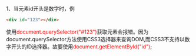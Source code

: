 1、当元素id开头是数字时，例

```html
<div id="123"></div>
```

使用<font color="red">document.querySelector("#123")</font>获取元素会报错。因为document.querySelector方法使用CSS3选择器来查询DOM,而CSS3不支持以数字开头的ID选择器。故要使用<font color="red">document.getElementById("id")</font>;